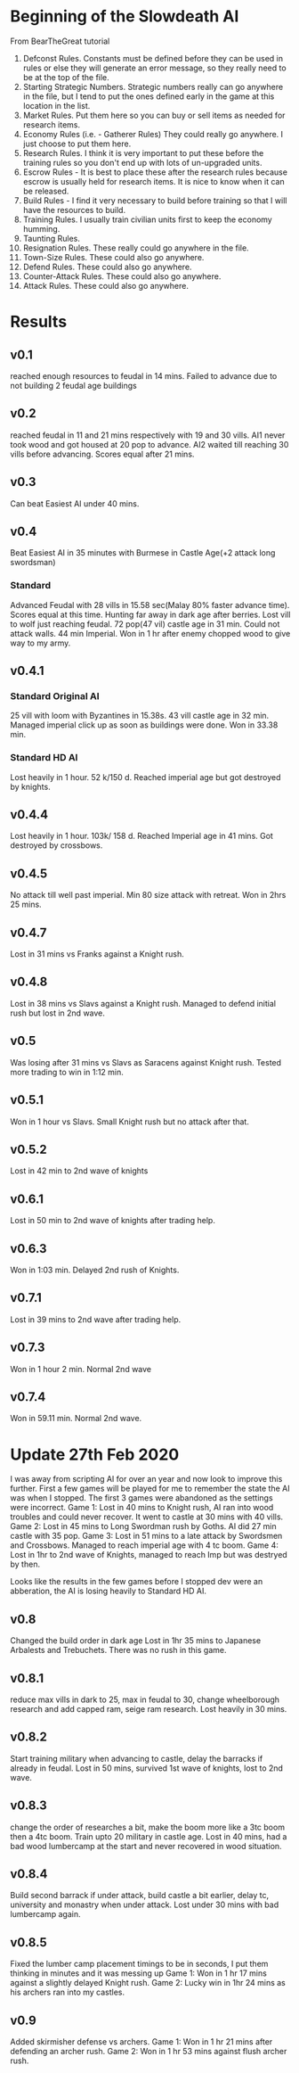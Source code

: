 # Beginning of the Slowdeath AI
From BearTheGreat tutorial
1. Defconst Rules.  Constants must be defined before they can be used in rules or else they will generate an error message, so they really need to be at the top of the file.
2. Starting Strategic Numbers.  Strategic numbers really can go anywhere in the file, but I tend to put the ones defined early in the game at this location in the list.
3. Market Rules.  Put them here so you can buy or sell items as needed for research items.
4. Economy Rules (i.e. - Gatherer Rules)  They could really go anywhere.  I just choose to put them here.
5. Research Rules.  I think it is very important to put these before the training rules so you don't end up with lots of un-upgraded units.
6. Escrow Rules - It is best to place these after the research rules because escrow is usually held for research items.  It is nice to know when it can be released.
7. Build Rules - I find it very necessary to build before training so that I will have the resources to build.
8. Training Rules.  I usually train civilian units first to keep the economy humming.
9. Taunting Rules. 
10. Resignation Rules.  These really could go anywhere in the file.
11. Town-Size Rules.  These could also go anywhere.
12. Defend Rules.  These could also go anywhere.
13. Counter-Attack Rules.  These could also go anywhere.
14. Attack Rules.  These could also go anywhere.

# Results

## v0.1
reached enough resources to feudal in 14 mins. Failed to advance due to not building 2 feudal age buildings
## v0.2
reached feudal in 11 and 21 mins respectively with 19 and 30 vills. AI1 never took wood and got housed at 20 pop to advance. AI2 waited till reaching 30 vills before advancing. Scores equal after 21 mins.
## v0.3
Can beat Easiest AI under 40 mins.
## v0.4
Beat Easiest AI in 35 minutes with Burmese in Castle Age(+2 attack long swordsman)
### Standard
Advanced Feudal with 28 vills in 15.58 sec(Malay 80% faster advance time). Scores equal at this time. 
Hunting far away in dark age after berries. Lost vill to wolf just reaching feudal.
72 pop(47 vil) castle age in 31 min. Could not attack walls. 44 min Imperial. Won in 1 hr after enemy chopped wood to give way to my army.
## v0.4.1
### Standard Original AI
25 vill with loom with Byzantines in 15.38s. 43 vill castle age in 32 min. Managed imperial click up as soon as buildings were done. Won in 33.38 min. 
### Standard HD AI
Lost heavily in 1 hour. 52 k/150 d. Reached imperial age but got destroyed by knights.
## v0.4.4
Lost heavily in 1 hour. 103k/ 158 d. Reached Imperial age in 41 mins. Got destroyed by crossbows.
## v0.4.5
No attack till well past imperial. Min 80 size attack with retreat. Won in 2hrs 25 mins.
## v0.4.7
Lost in 31 mins vs Franks against a Knight rush.
## v0.4.8
Lost in 38 mins vs Slavs against a Knight rush. Managed to defend initial rush but lost in 2nd wave.
## v0.5
Was losing after 31 mins vs Slavs as Saracens against Knight rush. Tested more trading to win in 1:12 min.

## v0.5.1
Won in 1 hour vs Slavs. Small Knight rush but no attack after that.
## v0.5.2 
Lost in 42 min to 2nd wave of knights
## v0.6.1
Lost in 50 min to 2nd wave of knights after trading help.
## v0.6.3 
Won in 1:03 min. Delayed 2nd rush of Knights.
## v0.7.1
Lost in 39 mins to 2nd wave after trading help.
## v0.7.3
Won in 1 hour 2 min. Normal 2nd wave
## v0.7.4
Won in 59.11 min. Normal 2nd wave.

# Update 27th Feb 2020

I was away from scripting AI for over an year and now look to improve this further. First a few games will be played for me to remember the state the AI was when I stopped.
The first 3 games were abandoned as the settings were incorrect.
Game 1:
Lost in 40 mins to Knight rush, AI ran into wood troubles and could never recover. It went to castle at 30 mins with 40 vills.
Game 2:
Lost in 45 mins to Long Swordman rush by Goths. AI did 27 min castle with 35 pop.
Game 3:
Lost in 51 mins to a late attack by Swordsmen and Crossbows. Managed to reach imperial age with 4 tc boom.
Game 4:
Lost in 1hr to 2nd wave of Knights, managed to reach Imp but was destryed by then.

Looks like the results in the few games before I stopped dev were an abberation, the AI is losing heavily to Standard HD AI.

## v0.8
Changed the build order in dark age
Lost in 1hr 35 mins to Japanese Arbalests and Trebuchets. There was no rush in this game.

## v0.8.1
reduce max vills in dark to 25, max in feudal to 30, change wheelborough research and add capped ram, seige ram research.
Lost heavily in 30 mins.

## v0.8.2
Start training military when advancing to castle, delay the barracks if already in feudal.
Lost in 50 mins, survived 1st wave of knights, lost to 2nd wave.

## v0.8.3 
change the order of researches a bit, make the boom more like a 3tc boom then a 4tc boom. Train upto 20 military in castle age.
Lost in 40 mins, had a bad wood lumbercamp at the start and never recovered in wood situation.

## v0.8.4
Build second barrack if under attack, build castle a bit earlier, delay tc, university and monastry when under attack.
Lost under 30 mins with bad lumbercamp again.

## v0.8.5
Fixed the lumber camp placement timings to be in seconds, I put them thinking in minutes and it was messing up
Game 1: Won in 1 hr 17 mins against a slightly delayed Knight rush.
Game 2: Lucky win in 1hr 24 mins as his archers ran into my castles.

## v0.9
Added skirmisher defense vs archers.
Game 1: Won in 1 hr 21 mins after defending an archer rush.
Game 2: Won in 1 hr 53 mins against flush archer rush. 
